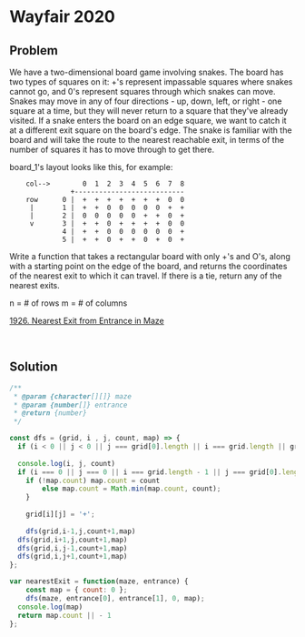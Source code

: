 # Wayfair 2020

## Problem

We have a two-dimensional board game involving snakes. The board has two types
of squares on it: +'s represent impassable squares where snakes cannot go, and
0's represent squares through which snakes can move. Snakes may move in any of
four directions - up, down, left, or right - one square at a time, but they will
never return to a square that they've already visited. If a snake enters the
board on an edge square, we want to catch it at a different exit square on the
board's edge. The snake is familiar with the board and will take the route to
the nearest reachable exit, in terms of the number of squares it has to move
through to get there.

board_1's layout looks like this, for example:

```
    col-->        0  1  2  3  4  5  6  7  8
               +---------------------------
    row      0 |  +  +  +  +  +  +  +  0  0
     |       1 |  +  +  0  0  0  0  0  +  +
     |       2 |  0  0  0  0  0  +  +  0  +
     v       3 |  +  +  0  +  +  +  +  0  0
             4 |  +  +  0  0  0  0  0  0  +
             5 |  +  +  0  +  +  0  +  0  +
```

Write a function that takes a rectangular board with only +'s and O's, along
with a starting point on the edge of the board, and returns the coordinates of
the nearest exit to which it can travel. If there is a tie, return any of the
nearest exits.

n = # of rows m = # of columns


[1926. Nearest Exit from Entrance in Maze](https://leetcode.com/problems/nearest-exit-from-entrance-in-maze/)

&nbsp;
## Solution

```js
/**
 * @param {character[][]} maze
 * @param {number[]} entrance
 * @return {number}
 */

const dfs = (grid, i , j, count, map) => {
  if (i < 0 || j < 0 || j === grid[0].length || i === grid.length || grid[i][j] === '+') return;
  
  console.log(i, j, count)
  if (i === 0 || j === 0 || i === grid.length - 1 || j === grid[0].length - 1) {
    if (!map.count) map.count = count
		else map.count = Math.min(map.count, count);
	}
  
	grid[i][j] = '+';
  
	dfs(grid,i-1,j,count+1,map)
  dfs(grid,i+1,j,count+1,map)
  dfs(grid,i,j-1,count+1,map)
  dfs(grid,i,j+1,count+1,map)
};

var nearestExit = function(maze, entrance) {
	const map = { count: 0 };
	dfs(maze, entrance[0], entrance[1], 0, map);
  console.log(map)
  return map.count || - 1
};
```